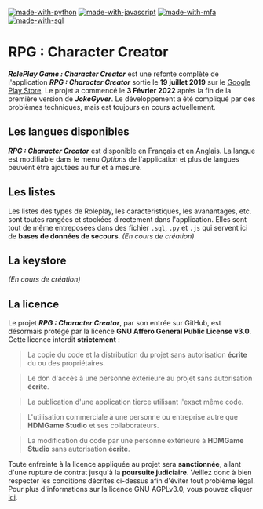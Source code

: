 [![made-with-python](https://img.shields.io/badge/Made%20with-Python-009dcf.svg)](https://www.python.org/)
[![made-with-javascript](https://img.shields.io/badge/Made%20with-JavaScript-009dcf.svg)](https://www.javascript.com)
[![made-with-mfa](https://img.shields.io/badge/Made%20with-Clickteam%20Fusion-009dcf.svg)](https://www.clickteam.com/fr/clickteam-fusion-2-5)
[![made-with-sql](https://img.shields.io/badge/Made%20with-SQL-009dcf.svg)](https://www.sqlite.org/index.html)

# RPG : Character Creator
***RolePlay Game : Character Creator*** est une refonte complète de l'application ***RPG : Character Creator*** sortie le **19 juillet 2019** sur le [Google Play Store](https://play.google.com/store/apps/details?id=appinventor.ai_valentinytb_vd.RPGCharachterCreator). Le projet a commencé le **3 Février 2022** après la fin de la première version de ***JokeGyver***. Le développement a été compliqué par des problèmes techniques, mais est toujours en cours actuellement.

## Les langues disponibles
***RPG : Character Creator*** est disponible en Français et en Anglais. La langue est modifiable dans le menu *Options* de l'application et plus de langues peuvent être ajoutées au fur et à mesure.

## Les listes
Les listes des types de Roleplay, les caracteristiques, les avanantages, etc. sont toutes rangées et stockées directement dans l'application. Elles sont tout de même entreposées dans des fichier `.sql`, `.py` et `.js` qui servent ici de **bases de données de secours**. *(En cours de création)*

## La keystore
*(En cours de création)*

## La licence

Le projet ***RPG : Character Creator***, par son entrée sur GitHub, est désormais protégé par la licence **GNU Affero General Public License v3.0**. Cette licence interdit **strictement** :
> La copie du code et la distribution du projet sans autorisation **écrite** du ou des propriétaires.

> Le don d'accès à une personne extérieure au projet sans autorisation **écrite**.

> La publication d'une application tierce utilisant l'exact même code.

> L'utilisation commerciale à une personne ou entreprise autre que **HDMGame Studio** et ses collaborateurs.

> La modification du code par une personne extérieure à **HDMGame Studio** sans autorisation **écrite**.

Toute enfreinte à la licence appliquée au projet sera **sanctionnée**, allant d'une rupture de contrat jusqu'à la **poursuite judiciaire**. Veillez donc à bien respecter les conditions décrites ci-dessus afin d'éviter tout problème légal. Pour plus d'informations sur la licence GNU AGPLv3.0, vous pouvez cliquer [ici](https://www.gnu.org/licenses/).
